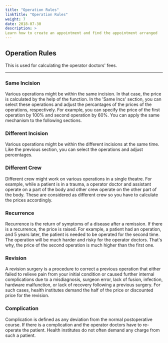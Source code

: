 ```yaml
---
title: "Operation Rules"
linkTitle: "Operation Rules"
weight: 7
date: 2018-07-30
description: >
Learn how to create an appointment and find the appointment arranged
---
```


## Operation Rules

This is used for calculating the operator doctors' fees.

---

### Same Incision



Various operations might be within the same incision. In that case, the price is calculated by the help of the function. In the 'Same Incs' section, you can select these operations and adjust the percantages of the prices of the operations, respectively. For example, you can specify the price of the first operation by 100% and second operation by 60%. You can apply the same mechanism to the following sections.

### Different Incision

Various operations might be within the different incisions at the same time. Like the previous section, you can select the operations and adjust percentages.

### Different Crew

Different crew might work on various operations in a single theatre. For example, while a patient is in a trauma, a operator doctor and assistant operate on a part of the body and other crew operate on the other part of the body. These are considered as different crew so you have to calculate the prices accordingly.

### Recurrence

Recurrence is the return of symptoms of a disease after a remission. If there is a recurrence, the price is raised. For example, a patient had an operation, and 5 years later, the patient is needed to be operated for the second time. The operation will be much harder and risky for the operator doctors. That's why, the price of the second operation is much higher than the first one.

### Revision

A revision surgery is a procedure to correct a previous operation that either failed to relieve pain from your initial condition or caused further internal complications due to a misdiagnosis, surgeon error, lack of fusion, infection, hardware malfunction, or lack of recovery following a previous surgery. For such cases, health institutes demand the half of the price or discounted price for the revision.

### Complication

Complication is defined as any deviation from the normal postoperative course. If there is a complication and the operator doctors have to re-operate the patient. Health institutes do not often demand any charge from such a patient.







